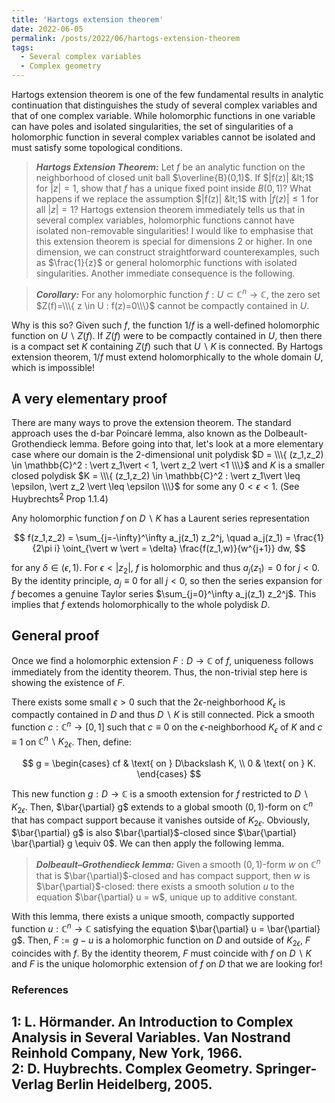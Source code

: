 ```yaml
---
title: 'Hartogs extension theorem'
date: 2022-06-05
permalink: /posts/2022/06/hartogs-extension-theorem
tags:
  - Several complex variables
  - Complex geometry
---
```


Hartogs extension theorem is one of the few fundamental results in analytic continuation that distinguishes the study of several complex variables and that of one complex variable. While holomorphic functions in one variable can have poles and isolated singularities, the set of singularities of a holomorphic function in several complex variables cannot be isolated and must satisfy some topological conditions.

> **_Hartogs Extension Theorem:_** Let $f$ be an analytic function on the neighborhood of closed unit ball $\overline{B}(0,1)$. If $|f(z)| &lt;1$ for $|z|=1$, show that $f$ has a unique fixed point inside $B(0,1)$? What happens if we replace the assumption $|f(z)| &lt;1$ with $|f(z)|\le 1$ for all $|z|=1$?
Hartogs extension theorem immediately tells us that in several complex variables, holomorphic functions cannot have isolated non-removable singularities! I would like to emphasise that this extension theorem is special for dimensions $2$ or higher. In one dimension, we can construct straightforward counterexamples, such as $\frac{1}{z}$ or general holomorphic functions with isolated singularities. Another immediate consequence is the following.

> **_Corollary:_** For any holomorphic function $f: U \subset \mathbb{C}^n \to \mathbb{C}$, the zero set $Z(f)=\\\{ z \in U : f(z)=0\\\}$ cannot be compactly contained in $U$.

Why is this so? Given such $f$, the function $1/f$ is a well-defined holomorphic function on $U \backslash Z(f)$. If $Z(f)$ were to be compactly contained in $U$, then there is a compact set $K$ containing $Z(f)$ such that $U \backslash K$ is connected. By Hartogs extension theorem, $1/f$ must extend holomorphically to the whole domain $U$, which is impossible!

## A very elementary proof

There are many ways to prove the extension theorem. The standard approach uses the d-bar Poincaré lemma, also known as the Dolbeault-Grothendieck lemma. Before going into that, let's look at a more elementary case where our domain is the 2-dimensional unit polydisk $D = \\\{ (z_1,z_2) \in \mathbb{C}^2 : \vert z_1\vert < 1, \vert z_2 \vert <1 \\\}$ and $K$ is a smaller closed polydisk $K = \\\{ (z_1,z_2) \in \mathbb{C}^2 : \vert z_1\vert \leq \epsilon, \vert z_2 \vert \leq \epsilon \\\}$ for some any $0<\epsilon<1$. (See Huybrechts<sup>[2](#fn2)</sup> Prop 1.1.4)

Any holomorphic function $f$ on $D\backslash K$ has a Laurent series representation

$$
f(z_1,z_2) = \sum_{j=-\infty}^\infty a_j(z_1) z_2^j, \quad a_j(z_1) = \frac{1}{2\pi i} \oint_{\vert w \vert = \delta} \frac{f(z_1,w)}{w^{j+1}} dw,
$$

for any $\delta \in (\epsilon,1)$. For $\epsilon < \vert z_2 \vert$, $f$ is holomorphic and thus $a_j(z_1) = 0$ for $j<0$. By the identity principle, $a_j \equiv 0$ for all $j<0$, so then the series expansion for $f$ becomes a genuine Taylor series $\sum_{j=0}^\infty a_j(z_1) z_2^j$. This implies that $f$ extends holomorphically to the whole polydisk $D$.

## General proof

Once we find a holomorphic extension $F: D \to \mathbb{C}$ of $f$, uniqueness follows immediately from the identity theorem. Thus, the non-trivial step here is showing the existence of $F$.

There exists some small $\epsilon >0$ such that the $2\epsilon$-neighborhood $K_\epsilon$ is compactly contained in $D$ and thus $D \backslash K$ is still connected. Pick a smooth function $c : \mathbb{C}^n \to [0,1]$ such that $c \equiv 0$ on the $\epsilon$-neighborhood $K_\epsilon$ of $K$ and $c \equiv 1$ on $\mathbb{C}^n \backslash K_{2\epsilon}$. Then, define:

$$
g = \begin{cases}
cf & \text{ on } D\backslash K, \\
0 & \text{ on } K.
\end{cases}
$$

This new function $g: D \to \mathbb{C}$ is a smooth extension for $f$ restricted to $D \backslash K_{2\epsilon}$. Then, $\bar{\partial} g$ extends to a global smooth $(0,1)$-form on $\mathbb{C}^n$ that has compact support because it vanishes outside of $K_{2\epsilon}$. Obviously, $\bar{\partial} g$ is also $\bar{\partial}$-closed since $\bar{\partial} \bar{\partial} g \equiv 0$. We can then apply the following lemma.

> **_Dolbeault–Grothendieck lemma:_** Given a smooth $(0,1)$-form $w$ on $\mathbb{C}^n$ that is $\bar{\partial}$-closed and has compact support, then $w$ is $\bar{\partial}$-closed: there exists a smooth solution $u$ to the equation $\bar{\partial} u = w$, unique up to additive constant.

With this lemma, there exists a unique smooth, compactly supported function $u : \mathbb{C}^n \to \mathbb{C}$ satisfying the equation $\bar{\partial} u = \bar{\partial} g$. Then, $F := g-u$ is a holomorphic function on $D$ and outside of $K_{2\epsilon}$, $F$ coincides with $f$. By the identity theorem, $F$ must coincide with $f$ on $D \backslash K$ and $F$ is the unique holomorphic extension of $f$ on $D$ that we are looking for!

### References

<a name="fn1">1</a>: L. Hörmander. An Introduction to Complex Analysis in Several Variables. Van Nostrand Reinhold Company, New York, 1966.      
<a name="fn1">2</a>: D. Huybrechts. Complex Geometry. Springer-Verlag Berlin Heidelberg, 2005.   
------
